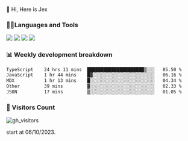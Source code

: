  👋 Hi, Here is Jex

 

### 🧑‍💻Languages and Tools

<code><a href="https://react.dev"><img src="https://api.iconify.design/logos:react.svg" /></a></code>
<code><a href="https://github.com/vuejs/core"><img src="https://api.iconify.design/logos:vue.svg" /></a></code> 
<code><a href="https://github.com/microsoft/TypeScript"><img src="https://api.iconify.design/logos:typescript-icon.svg" /></a></code>
<code><a href="https://threejs.org/"><img src="https://api.iconify.design/logos:threejs.svg" /></a></code>

### 📊 Weekly development breakdown

<!--START_SECTION:waka-->

```txt
TypeScript    24 hrs 11 mins  █████████████████████▒░░░   85.50 %
JavaScript    1 hr 44 mins    █▓░░░░░░░░░░░░░░░░░░░░░░░   06.16 %
MDX           1 hr 13 mins    █░░░░░░░░░░░░░░░░░░░░░░░░   04.34 %
Other         39 mins         ▓░░░░░░░░░░░░░░░░░░░░░░░░   02.33 %
JSON          17 mins         ▒░░░░░░░░░░░░░░░░░░░░░░░░   01.05 %
```

<!--END_SECTION:waka-->


### 👀 Visitors Count

![gh_visitors](https://profile-counter.glitch.me/jexlau/count.svg)

start at 06/10/2023.
